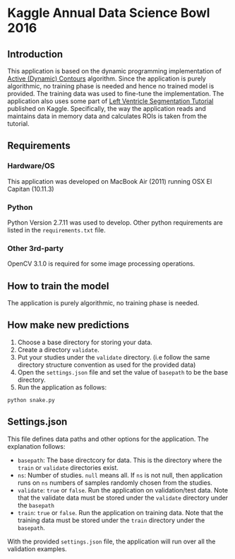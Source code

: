# Kaggle Annual Data Science Bowl 2016

## Introduction
This application is based on the dynamic programming implementation of [Active (Dynamic) Contours](https://en.wikipedia.org/wiki/Active_contour_model) algorithm. Since the application is purely algorithmic, no training phase is needed and hence no trained model is provided. The training data was used to fine-tune the implementation. The application also uses some part of [Left Ventricle Segmentation Tutorial](https://gist.github.com/ajsander/fb2350535c737443c4e0#file-tutorial-md) published on Kaggle. Specifically, the way the application reads and maintains data in memory data and calculates ROIs is taken from the tutorial.

## Requirements

### Hardware/OS
This application was developed on MacBook Air (2011) running OSX El Capitan (10.11.3)

### Python
Python Version 2.7.11 was used to develop. Other python requirements are listed in the `requirements.txt` file.

### Other 3rd-party
OpenCV 3.1.0 is required for some image processing operations.

## How to train the model
The application is purely algorithmic, no training phase is needed.

## How make new predictions
1. Choose a base directory for storing your data.
2. Create a directory `validate`.
3. Put your studies under the `validate` directory. (i.e follow the same directory structure convention as used for the provided data)
4. Open the `settings.json` file and set the value of `basepath` to be the base directory.
5. Run the application as follows:

`python snake.py`

## Settings.json

This file defines data paths and other options for the application. The explanation follows:

* `basepath`: The base directcory for data. This is the directory where the `train` or `validate` directories exist.
* `ns`: Number of studies. `null` means all. If `ns` is not null, then application runs on `ns` numbers of samples randomly chosen from the studies.
* `validate`: `true` or `false`. Run the application on validation/test data. Note that the validate data must be stored under the `validate` directory under the `basepath`
* `train`: `true` or `false`. Run the application on training data. Note that the training data must be stored under the `train` directory under the `basepath`.

With the provided `settings.json` file, the application will run over all the validation examples.











